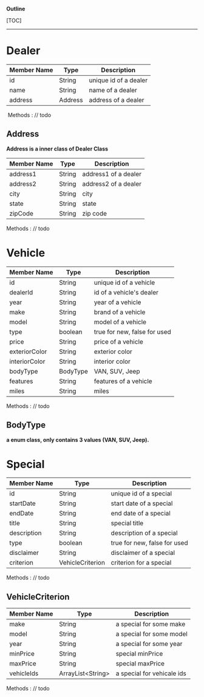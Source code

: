 **Outline**

[TOC]

---



# Dealer

| Member Name | Type    | Description           |
| ----------- | ------- | --------------------- |
| id          | String  | unique id of a dealer |
| name        | String  | name of a dealer      |
| address     | Address | address of a dealer   |

​       Methods : // todo



## Address

**Address is a inner class of Dealer Class**

| Member Name | Type   | Description          |
| ----------- | ------ | -------------------- |
| address1    | String | address1 of a dealer |
| address2    | String | address2 of a dealer |
| city        | String | city                 |
| state       | String | state                |
| zipCode     | String | zip code             |

Methods : // todo



# Vehicle

| Member Name   | Type     | Description                  |
| ------------- | -------- | ---------------------------- |
| id            | String   | unique id of a vehicle       |
| dealerId      | String   | id of a vehicle's dealer     |
| year          | String   | year of a vehicle            |
| make          | String   | brand of a vehicle           |
| model         | String   | model of a vehicle           |
| type          | boolean  | true for new, false for used |
| price         | String   | price of a vehicle           |
| exteriorColor | String   | exterior color               |
| interiorColor | String   | interior color               |
| bodyType      | BodyType | VAN, SUV, Jeep               |
| features      | String   | features of a vehicle        |
| miles         | String   | miles                        |

Methods : // todo



## BodyType

 **a enum class, only contains 3 values (VAN, SUV, Jeep).**



# Special

| Member Name | Type             | Description                  |
| ----------- | ---------------- | ---------------------------- |
| id          | String           | unique id of a special       |
| startDate   | String           | start date of a special      |
| endDate     | String           | end date of a special        |
| title       | String           | special title                |
| description | String           | description of a special     |
| type        | boolean          | true for new, false for used |
| disclaimer  | String           | disclaimer of a special      |
| criterion   | VehicleCriterion | criterion for a special      |

Methods : // todo



## VehicleCriterion

| Member Name | Type                | Description                |
| ----------- | ------------------- | -------------------------- |
| make        | String              | a special for some make    |
| model       | String              | a special for some model   |
| year        | String              | a special for some year    |
| minPrice    | String              | special minPrice           |
| maxPrice    | String              | special maxPrice           |
| vehicleIds  | ArrayList\<String\> | a special for vehicale ids |

Methods : // todo

